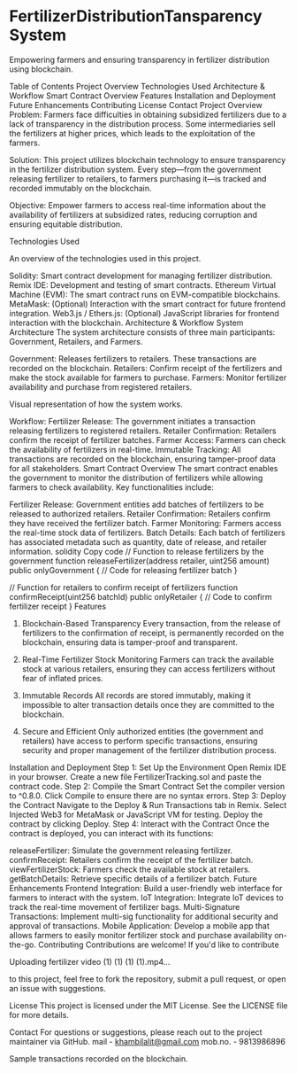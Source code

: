 # FertilizerDistributionTansparency System

Empowering farmers and ensuring transparency in fertilizer distribution using blockchain.

Table of Contents
Project Overview
Technologies Used
Architecture & Workflow
Smart Contract Overview
Features
Installation and Deployment
Future Enhancements
Contributing
License
Contact
Project Overview
Problem: Farmers face difficulties in obtaining subsidized fertilizers due to a lack of transparency in the distribution process. Some intermediaries sell the fertilizers at higher prices, which leads to the exploitation of the farmers.

Solution: This project utilizes blockchain technology to ensure transparency in the fertilizer distribution system. Every step—from the government releasing fertilizer to retailers, to farmers purchasing it—is tracked and recorded immutably on the blockchain.

Objective: Empower farmers to access real-time information about the availability of fertilizers at subsidized rates, reducing corruption and ensuring equitable distribution.

Technologies Used

An overview of the technologies used in this project.

Solidity: Smart contract development for managing fertilizer distribution.
Remix IDE: Development and testing of smart contracts.
Ethereum Virtual Machine (EVM): The smart contract runs on EVM-compatible blockchains.
MetaMask: (Optional) Interaction with the smart contract for future frontend integration.
Web3.js / Ethers.js: (Optional) JavaScript libraries for frontend interaction with the blockchain.
Architecture & Workflow
System Architecture
The system architecture consists of three main participants: Government, Retailers, and Farmers.

Government: Releases fertilizers to retailers. These transactions are recorded on the blockchain.
Retailers: Confirm receipt of the fertilizers and make the stock available for farmers to purchase.
Farmers: Monitor fertilizer availability and purchase from registered retailers.

Visual representation of how the system works.

Workflow:
Fertilizer Release: The government initiates a transaction releasing fertilizers to registered retailers.
Retailer Confirmation: Retailers confirm the receipt of fertilizer batches.
Farmer Access: Farmers can check the availability of fertilizers in real-time.
Immutable Tracking: All transactions are recorded on the blockchain, ensuring tamper-proof data for all stakeholders.
Smart Contract Overview
The smart contract enables the government to monitor the distribution of fertilizers while allowing farmers to check availability. Key functionalities include:

Fertilizer Release: Government entities add batches of fertilizers to be released to authorized retailers.
Retailer Confirmation: Retailers confirm they have received the fertilizer batch.
Farmer Monitoring: Farmers access the real-time stock data of fertilizers.
Batch Details: Each batch of fertilizers has associated metadata such as quantity, date of release, and retailer information.
solidity
Copy code
// Function to release fertilizers by the government
function releaseFertilizer(address retailer, uint256 amount) public onlyGovernment {
    // Code for releasing fertilizer batch
}

// Function for retailers to confirm receipt of fertilizers
function confirmReceipt(uint256 batchId) public onlyRetailer {
    // Code to confirm fertilizer receipt
}
Features
1. Blockchain-Based Transparency
Every transaction, from the release of fertilizers to the confirmation of receipt, is permanently recorded on the blockchain, ensuring data is tamper-proof and transparent.

2. Real-Time Fertilizer Stock Monitoring
Farmers can track the available stock at various retailers, ensuring they can access fertilizers without fear of inflated prices.

3. Immutable Records
All records are stored immutably, making it impossible to alter transaction details once they are committed to the blockchain.

4. Secure and Efficient
Only authorized entities (the government and retailers) have access to perform specific transactions, ensuring security and proper management of the fertilizer distribution process.

Installation and Deployment
Step 1: Set Up the Environment
Open Remix IDE in your browser.
Create a new file FertilizerTracking.sol and paste the contract code.
Step 2: Compile the Smart Contract
Set the compiler version to ^0.8.0.
Click Compile to ensure there are no syntax errors.
Step 3: Deploy the Contract
Navigate to the Deploy & Run Transactions tab in Remix.
Select Injected Web3 for MetaMask or JavaScript VM for testing.
Deploy the contract by clicking Deploy.
Step 4: Interact with the Contract
Once the contract is deployed, you can interact with its functions:

releaseFertilizer: Simulate the government releasing fertilizer.
confirmReceipt: Retailers confirm the receipt of the fertilizer batch.
viewFertilizerStock: Farmers check the available stock at retailers.
getBatchDetails: Retrieve specific details of a fertilizer batch.
Future Enhancements
Frontend Integration: Build a user-friendly web interface for farmers to interact with the system.
IoT Integration: Integrate IoT devices to track the real-time movement of fertilizer bags.
Multi-Signature Transactions: Implement multi-sig functionality for additional security and approval of transactions.
Mobile Application: Develop a mobile app that allows farmers to easily monitor fertilizer stock and purchase availability on-the-go.
Contributing
Contributions are welcome! If you'd like to contribute 

Uploading fertilizer video (1) (1) (1) (1).mp4…

to this project, feel free to fork the repository, submit a pull request, or open an issue with suggestions.

License
This project is licensed under the MIT License. See the LICENSE file for more details.

Contact
For questions or suggestions, please reach out to the project maintainer via GitHub.
mail - khambilalit@gmail.com
mob.no. - 9813986896

Sample transactions recorded on the blockchain.
